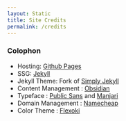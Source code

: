 ```yaml
---
layout: Static
title: Site Credits
permalink: /credits
---
```


### Colophon
- Hosting: <a href="https://github.com/pages">Github Pages</a>
- SSG: <a href="https://jekyllrb.com/docs/continuous-integration/github-actions/">Jekyll</a>
- Jekyll Theme: Fork of <a href="https://github.com/raghudotcc/simply-jekyll">Simply Jekyll</a>
- Content Management : <a href="https://obsidian.md/">Obsidian</a>
- Typeface : <a href="https://fonts.google.com/specimen/Public+Sans/about">Public Sans</a> and <a href="https://fonts.google.com/specimen/Manjari/about">Manjari</a>
- Domain Management : <a href="https://www.namecheap.com/"> Namecheap </a>
- Color Theme : <a href="https://stephango.com/flexoki"> Flexoki </a>